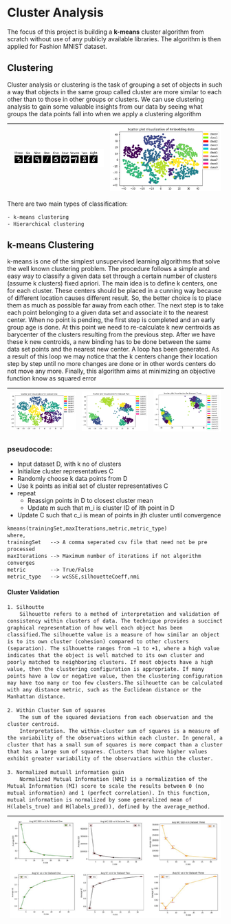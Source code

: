 # Cluster Analysis

The focus of this project is building a **k-means** cluster algorithm from scratch without use of any publicly available libraries. The algorithm is then applied for Fashion MNIST dataset.

## Clustering

Cluster analysis or clustering is the task of grouping a set of objects in such a way that objects in the same group called cluster are more similar to each other than to those in other groups or clusters. We can use clustering analysis to gain some valuable insights from our data by seeing what groups the data points fall into when we apply a clustering algorithm

| ![eda of mnist data](images/exploration1.PNG) | ![eda of cluster](images/exploration2.PNG) |
| :-------------------------------------------: | :----------------------------------------: |


There are two main types of classification:

    - k-means clustering
    - Hierarchical clustering

## k-means Clustering

k-means is one of the simplest unsupervised learning algorithms that solve the well known clustering problem. The procedure follows a simple and easy way to classify a given data set through a certain number of clusters (assume k clusters) fixed apriori. The main idea is to define k centers, one for each cluster. These centers should be placed in a cunning way because of different location causes different result. So, the better choice is to place them as much as possible far away from each other. The next step is to take each point belonging to a given data set and associate it to the nearest center. When no point is pending, the first step is completed and an early group age is done. At this point we need to re-calculate k new centroids as barycenter of the clusters resulting from the previous step. After we have these k new centroids, a new binding has to be done between the same data set points and the nearest new center. A loop has been generated. As a result of this loop we may notice that the k centers change their location step by step until no more changes are done or in other words centers do not move any more. Finally, this algorithm aims at minimizing an objective function know as squared error

| ![eda of mnist data](images/cluster1.PNG) | ![eda of cluster](images/cluster2.PNG) | ![eda of cluster](images/cluster3.PNG) |
| :---------------------------------------: | :------------------------------------: | -------------------------------------- |


### pseudocode:

- Input dataset D, with k no of clusters
- Initialize cluster representatives C
- Randomly choose k data points from D
- Use k points as initial set of cluster representatives C
- repeat
  - Reassign points in D to closest cluster mean
  - Update m such that m_i is cluster ID of ith point in D
- Update C such that c_i is mean of points in jth cluster until convergence

```
kmeans(trainingSet,maxIterations,metric,metric_type)
where,
trainingSet   --> A comma seperated csv file that need not be pre processed
maxIterations --> Maximum number of iterations if not algorithm converges
metric        --> True/False
metric_type   --> wcSSE,silhouetteCoeff,nmi

```

#### Cluster Validation

    1. Silhoutte
        Silhouette refers to a method of interpretation and validation of consistency within clusters of data. The technique provides a succinct graphical representation of how well each object has been classified.The silhouette value is a measure of how similar an object is to its own cluster (cohesion) compared to other clusters (separation). The silhouette ranges from −1 to +1, where a high value indicates that the object is well matched to its own cluster and poorly matched to neighboring clusters. If most objects have a high value, then the clustering configuration is appropriate. If many points have a low or negative value, then the clustering configuration may have too many or too few clusters.The silhouette can be calculated with any distance metric, such as the Euclidean distance or the Manhattan distance.

    2. Within Cluster Sum of squares
        The sum of the squared deviations from each observation and the cluster centroid.
        Interpretation. The within-cluster sum of squares is a measure of the variability of the observations within each cluster. In general, a cluster that has a small sum of squares is more compact than a cluster that has a large sum of squares. Clusters that have higher values exhibit greater variability of the observations within the cluster.

    3. Normalized mutuall information gain
        Normalized Mutual Information (NMI) is a normalization of the Mutual Information (MI) score to scale the results between 0 (no mutual information) and 1 (perfect correlation). In this function, mutual information is normalized by some generalized mean of H(labels_true) and H(labels_pred)), defined by the average_method.

| ![metric evaluation](images/group.JPG) |
| :------------------------------------: |

